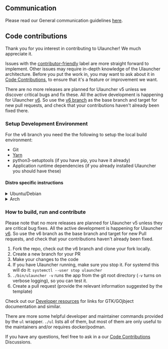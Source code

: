 ## Communication

Please read our General communication guidelines [here](CODE_OF_CONDUCT.md#General_communication_guidelines).

## Code contributions

Thank you for you interest in contributing to Ulauncher! We much appreciate it.

Issues with the [contributor-friendly](https://github.com/Ulauncher/Ulauncher/labels/contributor-friendly) label are more straight forward to implement. Other issues may require in-depth knowledge of the Ulauncher architecture. Before you put the work in, you may want to ask about it in [Code Contributions](https://github.com/Ulauncher/Ulauncher/discussions/categories/code-contributions), to ensure that it's a feature or improvement we want.

There are no more releases are planned for Ulauncher v5 unless we discover critical bugs and fix these. All the active development is happening for Ulauncher [v6](https://github.com/Ulauncher/Ulauncher/milestone/7). So use the [v6 branch](https://github.com/Ulauncher/Ulauncher/tree/v6) as the base branch and target for new pull requests, and check that your contributions haven't already been fixed there.

### Setup Development Environment

For the v6 branch you need the the following to setup the local build environment:

* Git
* [Yarn](https://classic.yarnpkg.com/en/docs/install)
* python3-setuptools (if you have pip, you have it already)
* Application runtime dependencies (if you already installed Ulauncher you should have these)

#### Distro specific instructions

<details>
  <summary>Ubuntu/Debian</summary>

  Install the development dependecies:

  ```sh
  sudo apt-get update && sudo apt-get install git yarnpkg python3-setuptools
  ```

  If you don't have Ulauncher installed already, install the runtime dependencies as well:

  ```sh
  sudo apt-get install \
    gobject-introspection libgtk-3-0 libkeybinder-3.0-0 \
    gir1.2-{glib-2.0,gtk-3.0,gdkpixbuf-2.0,notify-0.7,webkit2-4.0,keybinder-3.0,ayatanaappindicator3-0.1} \
    python3-{all,gi,levenshtein}
  ```

</details>

<details>
  <summary>Arch</summary>

  First, install your system updates:

  ```sh
  sudo pacman -Syu
  ```

  Install the development dependecies:

  ```sh
  sudo pacman -Syu --needed git yarn python-setuptools
  ```

  If you don't have Ulauncher installed already, install the runtime dependencies as well:

  ```sh
  sudo pacman -Syu --needed \
    gtk3 webkit2gtk libappindicator-gtk3 libnotify libkeybinder3 python-{gobject,levenshtein}
  ```
</details>

### How to build, run and contribute

Please note that no more releases are planned for Ulauncher v5 unless they are critical bug fixes. All the active development is happening for Ulauncher [v6](https://github.com/Ulauncher/Ulauncher/milestone/7). So use the v6 branch as the base branch and target for new Pull requests, and check that your contributions haven't already been fixed.

1. Fork the repo, check out the v6 branch and clone your fork locally.
1. Create a new branch for your PR
1. Make your changes to the code
1. If you have Ulauncher running, make sure you stop it. For systemd this will do it: `systemctl --user stop ulauncher`
1. `./bin/ulauncher -v` runs the app from the git root directory (`-v` turns on verbose logging), so you can test it.
1. Create a pull request (provide the relevant information suggested by the template)

Check out our [Developer resources](https://github.com/Ulauncher/Ulauncher/discussions/879) for links for GTK/GOjbject documentation and similar.

There are more some helpful developer and maintainer commands provided by the `ul` wrapper. `./ul` lists all of them, but most of them are only useful to the maintainers and/or requires docker/podman.

If you have any questions, feel free to ask in a our [Code Contributions](https://github.com/Ulauncher/Ulauncher/discussions/categories/code-contributions) Discussions.
